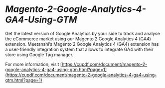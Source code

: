 # _Magento-2-Google-Analytics-4-GA4-Using-GTM_

<p> Get the latest version of Google Analytics by your side to track and analyse the eCommerce market using our Magento 2 Google Analytics 4 (GA4) extension. Meetanshi’s Magento 2 Google Analytics 4 (GA4) extension has a user-friendly integration system that allows to integrate GA4 with their store using Google Tag manager. </p>

For more information, visit [https://cupdf.com/document/magento-2-google-analytics-4-ga4-using-gtm.html?page=1](https://cupdf.com/document/magento-2-google-analytics-4-ga4-using-gtm.html?page=1)
